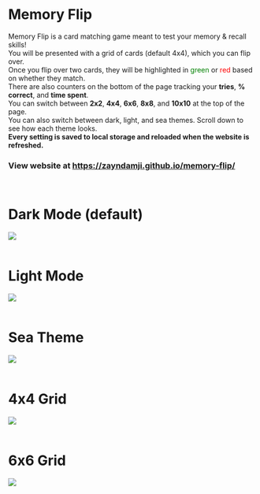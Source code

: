 # Memory Flip
Memory Flip is a card matching game meant to test your memory & recall skills!  
You will be presented with a grid of cards (default 4x4), which you can flip over.  
Once you flip over two cards, they will be highlighted in <span style="color: green">green</span> or <span style="color: red">red</span> based on whether they match.  
There are also counters on the bottom of the page tracking your **tries**, **% correct**, and **time spent**.  
You can switch between **2x2**, **4x4**, **6x6**, **8x8**, and **10x10** at the top of the page.  
You can also switch between dark, light, and sea themes. Scroll down to see how each theme looks.  
**Every setting is saved to local storage and reloaded when the website is refreshed.**

### View website at https://zayndamji.github.io/memory-flip/
<br>

# Dark Mode (default)
<img src="https://raw.githubusercontent.com/zayndamji/memory-flip/refs/heads/main/README_resources/darkmode.png">
<br><br>

# Light Mode
<img src="https://raw.githubusercontent.com/zayndamji/memory-flip/refs/heads/main/README_resources/lightmode.png">
<br><br>

# Sea Theme
<img src="https://raw.githubusercontent.com/zayndamji/memory-flip/refs/heads/main/README_resources/seatheme.png">
<br><br>

# 4x4 Grid
<img src="https://raw.githubusercontent.com/zayndamji/memory-flip/refs/heads/main/README_resources/4x4.png">
<br><br>

# 6x6 Grid
<img src="https://raw.githubusercontent.com/zayndamji/memory-flip/refs/heads/main/README_resources/6x6.png">
<br><br>